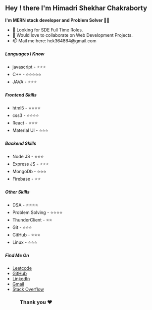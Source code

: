 <h2>Hey ! there  I'm Himadri Shekhar Chakraborty</h2>

<b>I'm MERN stack developer and Problem Solver 🐱‍💻</b>

<ul>
<li>👀 Looking for SDE Full Time Roles.</li>
<li>💞️ Would love to collaborate on Web Development Projects.</li>
<li>📫 Mail me here: hck364864@gmail.com</li>
</ul>
 
<h5>Languages I Know</h5>
<ul>
<li>javascript - ⭐⭐⭐</li>
<li>C++ - ⭐⭐⭐⭐⭐</li>
<li>JAVA - ⭐⭐⭐</li>
</ul>

<h5>Frontend Skills</h5>
<ul list-style-type="circle">
<li>html5 - ⭐⭐⭐⭐</li>
<li>css3 - ⭐⭐⭐⭐</li>
<li>React - ⭐⭐⭐</li>
<li>Material UI - ⭐⭐⭐</li>
</ul>

<h5>Backend Skills</h5>
<ul>
<li>Node JS - ⭐⭐⭐</li>
<li>Express JS - ⭐⭐⭐</li>
<li>MongoDb - ⭐⭐⭐</li>
<li>Firebase - ⭐⭐</li>
</ul>

<h5>Other Skills</h5>
<ul>
<li>DSA - ⭐⭐⭐⭐</li>
<li>Problem Solving - ⭐⭐⭐⭐</li>
<li>ThunderClient - ⭐⭐</li>
<li>Git - ⭐⭐⭐</li>
<li>GitHub - ⭐⭐⭐</li>
<li>Linux - ⭐⭐⭐</li>
</ul>

<h5>Find Me On</h5>
<ul>
<li><a href="https://leetcode.com/sky_walkerCh/">Leetcode</a></li>
<li><a href="https://github.com/codeAlpha776Himadri/">GitHub</a></li>
<li><a href="https://www.linkedin.com/in/himadrichakraborty7/">LinkedIn</a></li>
<li><a href="https://mailto:hck364864@gmail.com">Gmail</a></li>
<li><a href="https://stackoverflow.com/users/16233444/himadri-chakraborty">Stack Overflow</a></li>
<ul/>


<h3>Thank you ❤️</h3>
